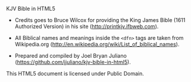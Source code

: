 KJV Bible in HTML5

* Credits goes to Bruce Wilcox for providing the King James Bible (1611 Authorized Version) in his site (http://printkjv.ifbweb.com).

* All Biblical names and meanings inside the `<dfn>` tags are taken from Wikipedia.org (http://en.wikipedia.org/wiki/List_of_biblical_names).

* Prepared and compiled by Joel Bryan Juliano (https://github.com/jjuliano/kjv-bible-in-html5).
 
This HTML5 document is licensed under Public Domain.